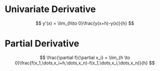 # Univariate Derivative

$$
y'(x) = \lim_{h\to 0}\frac{y(x+h)-y(x)}{h}
$$

# Partial Derivative

$$
\frac{\partial f}{\partial x_i} = \lim_{h \to 0}\frac{f(x_1,\dots,x_i+h,\dots,x_n)-f(x_1,\dots,x_i,\dots,x_n)}{h}
$$
